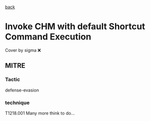 [back](../index.md)
# Invoke CHM with default Shortcut Command Execution
Cover by sigma :x: 
## MITRE
### Tactic
defense-evasion
### technique
T1218.001
Many more think to do...